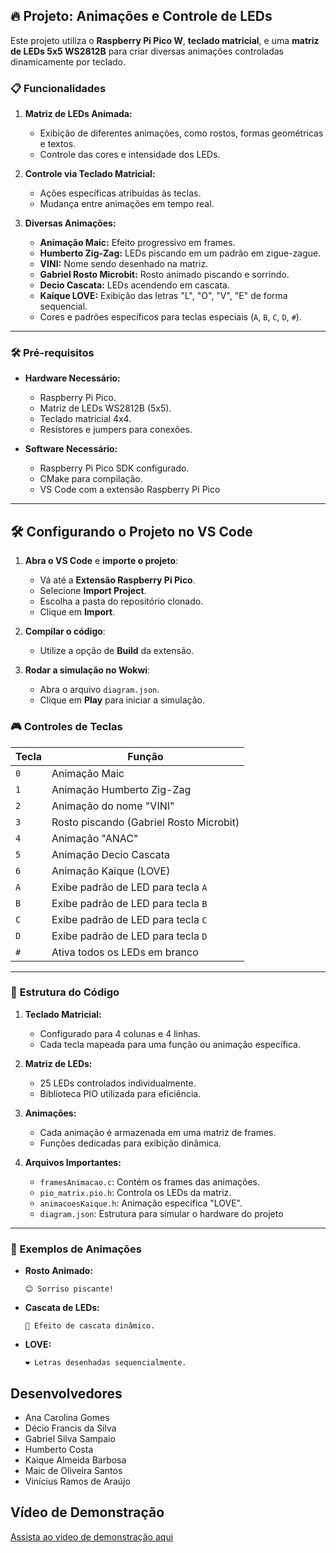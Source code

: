 ## 🔥 Projeto: Animações e Controle de LEDs

Este projeto utiliza o **Raspberry Pi Pico W**, **teclado matricial**, e uma **matriz de LEDs 5x5 WS2812B** para criar diversas animações controladas dinamicamente por teclado.

### 📋 Funcionalidades

1. **Matriz de LEDs Animada:**
   - Exibição de diferentes animações, como rostos, formas geométricas e textos.
   - Controle das cores e intensidade dos LEDs.

2. **Controle via Teclado Matricial:**
   - Ações específicas atribuídas às teclas.
   - Mudança entre animações em tempo real.

3. **Diversas Animações:**
   - **Animação Maic:** Efeito progressivo em frames.
   - **Humberto Zig-Zag:** LEDs piscando em um padrão em zigue-zague.
   - **VINI:** Nome sendo desenhado na matriz.
   - **Gabriel Rosto Microbit:** Rosto animado piscando e sorrindo.
   - **Decio Cascata:** LEDs acendendo em cascata.
   - **Kaique LOVE:** Exibição das letras "L", "O", "V", "E" de forma sequencial.
   - Cores e padrões específicos para teclas especiais (`A`, `B`, `C`, `D`, `#`).

---

### 🛠️ Pré-requisitos

- **Hardware Necessário:**
  - Raspberry Pi Pico.
  - Matriz de LEDs WS2812B (5x5).
  - Teclado matricial 4x4.
  - Resistores e jumpers para conexões.

- **Software Necessário:**
  - Raspberry Pi Pico SDK configurado.
  - CMake para compilação.
  - VS Code com a extensão Raspberry Pi Pico
---

## 🛠️ Configurando o Projeto no VS Code

1. **Abra o VS Code** e **importe o projeto**:
   - Vá até a **Extensão Raspberry Pi Pico**.
   - Selecione **Import Project**.
   - Escolha a pasta do repositório clonado.
   - Clique em **Import**.

2. **Compilar o código**:
   - Utilize a opção de **Build** da extensão.

3. **Rodar a simulação no Wokwi**:
   - Abra o arquivo `diagram.json`.
   - Clique em **Play** para iniciar a simulação.

### 🎮 Controles de Teclas

| Tecla | Função                                      |
|-------|---------------------------------------------|
| `0`   | Animação Maic                               |
| `1`   | Animação Humberto Zig-Zag                   |
| `2`   | Animação do nome "VINI"                     |
| `3`   | Rosto piscando (Gabriel Rosto Microbit)     |
| `4`   | Animação "ANAC"                             |
| `5`   | Animação Decio Cascata                      |
| `6`   | Animação Kaique (LOVE)                      |
| `A`   | Exibe padrão de LED para tecla `A`          |
| `B`   | Exibe padrão de LED para tecla `B`          |
| `C`   | Exibe padrão de LED para tecla `C`          |
| `D`   | Exibe padrão de LED para tecla `D`          |
| `#`   | Ativa todos os LEDs em branco               |

---

### 📜 Estrutura do Código

1. **Teclado Matricial:**
   - Configurado para 4 colunas e 4 linhas.
   - Cada tecla mapeada para uma função ou animação específica.

2. **Matriz de LEDs:**
   - 25 LEDs controlados individualmente.
   - Biblioteca PIO utilizada para eficiência.

3. **Animações:**
   - Cada animação é armazenada em uma matriz de frames.
   - Funções dedicadas para exibição dinâmica.

4. **Arquivos Importantes:**
   - `framesAnimacao.c`: Contém os frames das animações.
   - `pio_matrix.pio.h`: Controla os LEDs da matriz.
   - `animacoesKaique.h`: Animação específica "LOVE".
   - `diagram.json`: Estrutura para simular o hardware do projeto

---

### 📸 Exemplos de Animações

- **Rosto Animado:**
  ```
  😊 Sorriso piscante!
  ```
- **Cascata de LEDs:**
  ```
  🌟 Efeito de cascata dinâmico.
  ```
- **LOVE:**
  ```
  ❤️ Letras desenhadas sequencialmente.
  ```

## Desenvolvedores

- Ana Carolina Gomes
- Décio Francis da Silva
- Gabriel Silva Sampaio
- Humberto Costa
- Kaique Almeida Barbosa
- Maic de Oliveira Santos
- Vinícius Ramos de Araújo

## Vídeo de Demonstração

[Assista ao vídeo de demonstração aqui](https://www.dropbox.com/scl/fi/ovgytv7j4utnk3mtn7y95/2025-01-28-21-02-34.mkv?rlkey=yia9k8oo79p3x682wps6fcmj2&st=g9d3co0e&dl=0)
